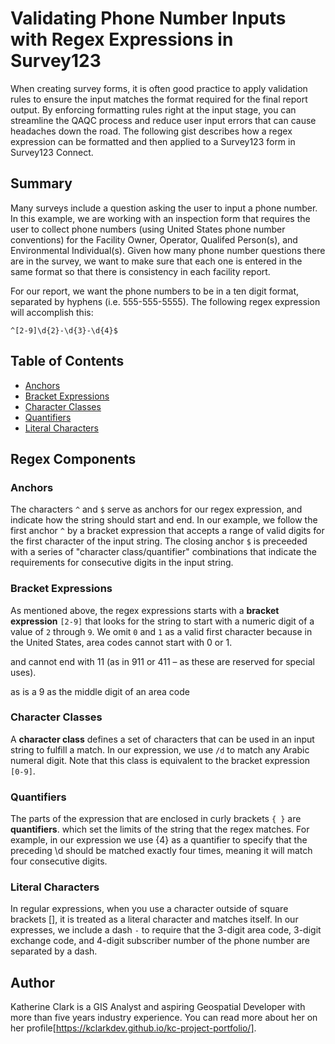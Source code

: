 # Validating Phone Number Inputs with Regex Expressions in Survey123

When creating survey forms, it is often good practice to apply validation rules to ensure the input matches the format required for the final report output. By enforcing formatting rules right at the input stage, you can streamline the QAQC process and reduce user input errors that can cause headaches down the road. The following gist describes how a regex expression can be formatted and then applied to a Survey123 form in Survey123 Connect.

## Summary

Many surveys include a question asking the user to input a phone number. In this example, we are working with an inspection form that requires the user to collect phone numbers (using United States phone number conventions) for the Facility Owner, Operator, Qualifed Person(s), and Environmental Individual(s). Given how many phone number questions there are in the survey, we want to make sure that each one is entered in the same format so that there is consistency in each facility report.

For our report, we want the phone numbers to be in a ten digit format, separated by hyphens (i.e. 555-555-5555). The following regex expression will accomplish this:

`^[2-9]\d{2}-\d{3}-\d{4}$`

## Table of Contents

- [Anchors](#anchors)
- [Bracket Expressions](#bracket-expressions)
- [Character Classes](#character-classes)
- [Quantifiers](#quantifiers)
- [Literal Characters](#literal-characters)

## Regex Components

### Anchors

The characters `^` and `$` serve as anchors for our regex expression, and indicate how the string should start and end. In our example, we follow the first anchor `^` by a bracket expression that accepts a range of valid digits for the first character of the input string. The closing anchor `$` is preceeded with a series of "character class/quantifier" combinations that indicate the requirements for consecutive digits in the input string.

### Bracket Expressions

As mentioned above, the regex expressions starts with a **bracket expression** `[2-9]` that looks for the string to start with a numeric digit of a value of `2` through `9`. We omit `0` and `1` as a valid first character because in the United States, area codes cannot start with 0 or 1.

and cannot end with 11 (as in 911 or 411 – as these are reserved for special uses).

as is a 9 as the middle digit of an area code


### Character Classes

A **character class** defines a set of characters that can be used in an input string to fulfill a match. In our expression, we use `/d` to match any Arabic numeral digit. Note that this class is equivalent to the bracket expression `[0-9]`.


### Quantifiers

The parts of the expression that are enclosed in curly brackets `{ }` are **quantifiers**. which set the limits of the string that the regex matches. For example, in our expression we use {4} as a quantifier to specify that the preceding \d should be matched exactly four times, meaning it will match four consecutive digits.

### Literal Characters

In regular expressions, when you use a character outside of square brackets [], it is treated as a literal character and matches itself. In our expresses, we include a dash `-` to require that the 3-digit area code, 3-digit exchange code, and 4-digit subscriber number of the phone number are separated by a dash.

## Author

Katherine Clark is a GIS Analyst and aspiring Geospatial Developer with more than five years industry experience. You can read more about her on her profile[https://kclarkdev.github.io/kc-project-portfolio/].
